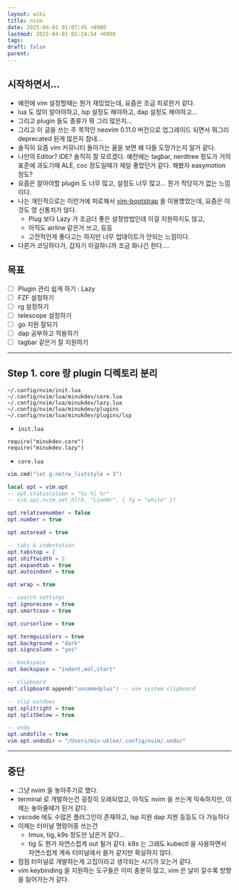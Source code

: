 ```yaml
---
layout: wiki
title: nvim
date: 2025-04-01 01:07:45 +0900
lastmod: 2025-04-01 02:24:54 +0900
tags: 
draft: false
parent: 
---
```

## 시작하면서...
- 예전에 vim 설정할때는 뭔가 재밌었는데, 요즘은 조금 피로한거 같다.
- lua 도 많이 알아야하고, lsp 설정도 해야하고, dap 설정도 해야하고...
- 그리고 plugin 들도 종류가 뭐 그리 많은지...
- 그리고 이 글을 쓰는 주 목적인 neovim 0.11.0 버전으로 업그레이드 되면서 뭐그리 deprecated 된게 많은지 참내...
- 솔직히 요즘 vim 커뮤니티 돌아가는 꼴을 보면 왜 다들 도망가는지 알거 같다.
- 나만의 Editor? IDE? 솔직히 잘 모르겠다. 예전에는 tagbar, nerdtree 정도가 거의 표준에 과도기때 ALE, coc 정도일때가 제일 좋았던거 같다. 해봤자 easymotion 정도?
- 요즘은 알아야할 plugin 도 너무 많고, 설정도 너무 많고... 뭔가 적당히가 없는 느낌이다.
- 나는 개인적으로는 이런거에 피로해서 [vim-bootstrap](https://vim-bootstrap.com) 을 이용했었는데, 요즘은 이것도 영 신통치가 않다.
	- Plug 보다 Lazy 가 조금더 좋은 설정방법인데 이걸 지원하지도 않고,
	- 아직도 airline 같은거 쓰고, 등등
	- 고전적인게 좋다고는 하지만 너무 업데이트가 안되는 느낌이다.
- 다른거 코딩하다가, 갑자기 이걸하니까 조금 화나긴 한다....

## 목표
- [ ] Plugin 관리 쉽게 하기 : Lazy
- [ ] FZF 설정하기
- [ ] rg 설정하기
- [ ] telescope 설정하기
- [ ] go 지원 잘되기
- [ ] dap 공부하고 적용하기
- [ ] tagbar 같은거 잘 지원하기

---
## Step 1. core 랑 plugin 디렉토리 분리

```
~/.config/nvim/init.lua
~/.config/nvim/lua/minukdev/core.lua
~/.config/nvim/lua/minukdev/lazy.lua
~/.config/nvim/lua/minukdev/plugins
~/.config/nvim/lua/minukdev/plugins/lsp
```

- `init.lua`
```
require("minukdev.core")
require("minukdev.lazy")
```

- `core.lua`
```lua
vim.cmd("let g:netrw_liststyle = 3")

local opt = vim.opt
-- opt.statuscolumn = "%s %l %r"
-- vim.api.nvim_set_hl(0, "LineNr", { fg = "white" })

opt.relativenumber = false
opt.number = true

opt.autoread = true

-- tabs & indentation
opt.tabstop = 2
opt.shiftwidth = 2
opt.expandtab = true
opt.autoindent = true

opt.wrap = true

-- search settings
opt.ignorecase = true
opt.smartcase = true

opt.cursorline = true

opt.termguicolors = true
opt.background = "dark"
opt.signcolumn = "yes"

-- backspace
opt.backspace = "indent,eol,start"

-- clipboard
opt.clipboard:append("unnamedplus") -- use system clipboard

-- slip windows
opt.splitright = true
opt.splitbelow = true

-- undo
opt.undofile = true
vim.opt.undodir = "/Users/min-uklee/.config/nvim/.undo/"
```



---
## 중단
- 그냥 nvim 을 놓아주기로 했다.
- terminal 로 개발하는건 굉장히 오래되었고, 아직도 nvim 을 쓰는게 익숙하지만, 이제는 놓아줄때가 된거 같다.
- vscode 에도 수많은 플러그인이 존재하고, lsp 지원 dap 지원 등등도 다 가능하다
- 이제는 터미널 명렁어중 쓰는건
	- tmux, tig, k9s 정도만 남은거 같다...
	- tig 도 뭔가 자연스럽게 out 될거 같다. k9s 는 그래도 kubectl 을 사용하면서 자연스럽게 계속 터미널에서 쓸거 같지만 확실하지 않다.
- 점점 터미널로 개발하는게 고집이라고 생각되는 시기가 오는거 같다.
- vim keybinding 을 지원하는 도구들은 이미 충분히 많고, vim 은 날이 갈수록 방향을 잃어가는거 같다.
